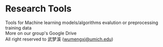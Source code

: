 # Research Tools
Tools for Machine learning models/algorithms evalution or preprocessing training data <br />
More on our group's Google Drive <br />
All right reserved to 武梦溪 (wumengxi@umich.edu)
